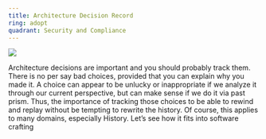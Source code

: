 ```yaml
---
title: Architecture Decision Record
ring: adopt
quadrant: Security and Compliance
---
```


[![](https://img.shields.io/badge/doc-0c7cba?logo=gitbook&logoColor=000&style=flat)](https://learn.microsoft.com/en-us/azure/well-architected/architect-role/architecture-decision-record)

Architecture decisions are important and you should probably track them. There is no per say bad choices, provided that you can explain why you made it. A choice can appear to be unlucky or inappropriate if we analyze it through our current perspective, but can make sense if we do it via past prism. Thus, the importance of tracking those choices to be able to rewind and replay without be tempting to rewrite the history. Of course, this applies to many domains, especially History. Let’s see how it fits into software crafting